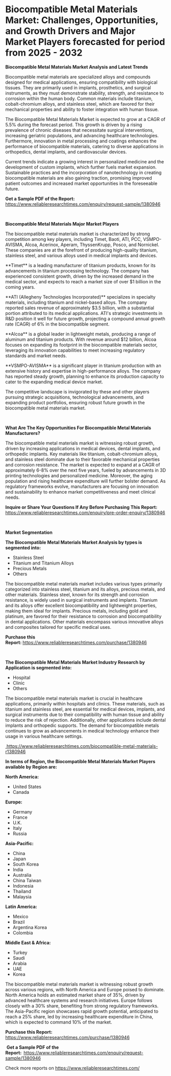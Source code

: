 <p><h1>Biocompatible Metal Materials Market: Challenges, Opportunities, and Growth Drivers and Major Market Players forecasted for period from 2025 - 2032</h1></p><p><strong>Biocompatible Metal Materials Market Analysis and Latest Trends</strong></p>
<p><p>Biocompatible metal materials are specialized alloys and compounds designed for medical applications, ensuring compatibility with biological tissues. They are primarily used in implants, prosthetics, and surgical instruments, as they must demonstrate stability, strength, and resistance to corrosion within the human body. Common materials include titanium, cobalt-chromium alloys, and stainless steel, which are favored for their mechanical properties and ability to foster integration with human tissue.</p><p>The Biocompatible Metal Materials Market is expected to grow at a CAGR of 5.5% during the forecast period. This growth is driven by a rising prevalence of chronic diseases that necessitate surgical interventions, increasing geriatric populations, and advancing healthcare technologies. Furthermore, innovation in metal processing and coatings enhances the performance of biocompatible materials, catering to diverse applications in orthopedics, dental implants, and cardiovascular devices.</p><p>Current trends indicate a growing interest in personalized medicine and the development of custom implants, which further fuels market expansion. Sustainable practices and the incorporation of nanotechnology in creating biocompatible materials are also gaining traction, promising improved patient outcomes and increased market opportunities in the foreseeable future.</p></p>
<p><strong>Get a Sample PDF of the Report:&nbsp;</strong> <a href="https://www.reliableresearchtimes.com/enquiry/request-sample/1380946?utm_campaign=2006&utm_medium=2&utm_source=Github&utm_content=ia&utm_term=01022025&utm_id=biocompatible-metal-materials">https://www.reliableresearchtimes.com/enquiry/request-sample/1380946</a></p>
<p>&nbsp;</p>
<p><strong>Biocompatible Metal Materials Major Market Players</strong></p>
<p><p>The biocompatible metal materials market is characterized by strong competition among key players, including Timet, Baoti, ATI, PCC, VSMPO-AVISMA, Alcoa, Acerinox, Aperam, ThyssenKrupp, Posco, and Nornickel. These companies are at the forefront of producing high-quality titanium, stainless steel, and various alloys used in medical implants and devices.</p><p>**Timet** is a leading manufacturer of titanium products, known for its advancements in titanium processing technology. The company has experienced consistent growth, driven by the increased demand in the medical sector, and expects to reach a market size of over $1 billion in the coming years.</p><p>**ATI (Allegheny Technologies Incorporated)** specializes in specialty materials, including titanium and nickel-based alloys. The company reported sales revenue of approximately $3.5 billion, with a substantial portion attributed to its medical applications. ATI's strategic investments in R&D position it well for future growth, projecting a compound annual growth rate (CAGR) of 6% in the biocompatible segment.</p><p>**Alcoa** is a global leader in lightweight metals, producing a range of aluminum and titanium products. With revenue around $12 billion, Alcoa focuses on expanding its footprint in the biocompatible materials sector, leveraging its innovation capabilities to meet increasing regulatory standards and market needs.</p><p>**VSMPO-AVISMA** is a significant player in titanium production with an extensive history and expertise in high-performance alloys. The company has reported steady growth, planning to enhance its production capacity to cater to the expanding medical device market.</p><p>The competitive landscape is invigorated by these and other players pursuing strategic acquisitions, technological advancements, and expanding product portfolios, ensuring robust future growth in the biocompatible metal materials market.</p></p>
<p>&nbsp;</p>
<p><strong>What Are The Key Opportunities For Biocompatible Metal Materials Manufacturers?</strong></p>
<p><p>The biocompatible metal materials market is witnessing robust growth, driven by increasing applications in medical devices, dental implants, and orthopedic implants. Key materials like titanium, cobalt-chromium alloys, and stainless steel dominate due to their favorable mechanical properties and corrosion resistance. The market is expected to expand at a CAGR of approximately 6-8% over the next five years, fueled by advancements in 3D printing technologies and personalized medicine. Moreover, the aging population and rising healthcare expenditure will further bolster demand. As regulatory frameworks evolve, manufacturers are focusing on innovation and sustainability to enhance market competitiveness and meet clinical needs.</p></p>
<p><strong>Inquire or Share Your Questions If Any Before Purchasing This Report:</strong> <a href="https://www.reliableresearchtimes.com/enquiry/pre-order-enquiry/1380946?utm_campaign=2006&utm_medium=2&utm_source=Github&utm_content=ia&utm_term=01022025&utm_id=biocompatible-metal-materials">https://www.reliableresearchtimes.com/enquiry/pre-order-enquiry/1380946</a></p>
<p>&nbsp;</p>
<p><strong>Market Segmentation</strong></p>
<p><strong>The Biocompatible Metal Materials Market Analysis by types is segmented into:</strong></p>
<p><ul><li>Stainless Steel</li><li>Titanium and Titanium Alloys</li><li>Precious Metals</li><li>Others</li></ul></p>
<p><p>The biocompatible metal materials market includes various types primarily categorized into stainless steel, titanium and its alloys, precious metals, and other materials. Stainless steel, known for its strength and corrosion resistance, is widely used in surgical instruments and implants. Titanium and its alloys offer excellent biocompatibility and lightweight properties, making them ideal for implants. Precious metals, including gold and platinum, are favored for their resistance to corrosion and biocompatibility in dental applications. Other materials encompass various innovative alloys and composites tailored for specific medical uses.</p></p>
<p><strong>Purchase this Report:&nbsp;</strong><a href="https://www.reliableresearchtimes.com/purchase/1380946?utm_campaign=2006&utm_medium=2&utm_source=Github&utm_content=ia&utm_term=01022025&utm_id=biocompatible-metal-materials">https://www.reliableresearchtimes.com/purchase/1380946</a></p>
<p>&nbsp;</p>
<p><strong>The Biocompatible Metal Materials Market Industry Research by Application is segmented into:</strong></p>
<p><ul><li>Hospital</li><li>Clinic</li><li>Others</li></ul></p>
<p><p>The biocompatible metal materials market is crucial in healthcare applications, primarily within hospitals and clinics. These materials, such as titanium and stainless steel, are essential for medical devices, implants, and surgical instruments due to their compatibility with human tissue and ability to reduce the risk of rejection. Additionally, other applications include dental implants and orthopedic supports. The demand for biocompatible metals continues to grow as advancements in medical technology enhance their usage in various healthcare settings.</p></p>
<p><a href="https://www.reliableresearchtimes.com/biocompatible-metal-materials-r1380946?utm_campaign=2006&utm_medium=2&utm_source=Github&utm_content=ia&utm_term=01022025&utm_id=biocompatible-metal-materials">&nbsp;https://www.reliableresearchtimes.com/biocompatible-metal-materials-r1380946</a></p>
<p><strong>In terms of Region, the Biocompatible Metal Materials Market Players available by Region are:</strong></p>
<p>
    <p> <strong> North America: </strong>
        <ul>
            <li>United States</li>
            <li>Canada</li>
        </ul>
        </p> 
    <p> <strong> Europe: </strong>
        <ul>
            <li>Germany</li>
            <li>France</li>
            <li>U.K.</li>
            <li>Italy</li>
            <li>Russia</li>
        </ul>
        </p> 
    <p> <strong> Asia-Pacific: </strong>
        <ul>
            <li>China</li>
            <li>Japan</li>
            <li>South Korea</li>
            <li>India</li>
            <li>Australia</li>
            <li>China Taiwan</li>
            <li>Indonesia</li>
            <li>Thailand</li>
            <li>Malaysia</li>
        </ul>
        </p> 
    <p> <strong> Latin America: </strong>
        <ul>
            <li>Mexico</li>
            <li>Brazil</li>
            <li>Argentina Korea</li>
            <li>Colombia</li>
        </ul>
        </p> 
    <p> <strong> Middle East & Africa: </strong>
        <ul>
            <li>Turkey</li>
            <li>Saudi</li>
            <li>Arabia</li>
            <li>UAE</li>
            <li>Korea</li>
        </ul>
    </p>
    </p>
<p><p>The biocompatible metal materials market is witnessing robust growth across various regions, with North America and Europe poised to dominate. North America holds an estimated market share of 35%, driven by advanced healthcare systems and research initiatives. Europe follows closely with a 30% share, benefiting from strong regulatory frameworks. The Asia-Pacific region showcases rapid growth potential, anticipated to reach a 25% share, led by increasing healthcare expenditure in China, which is expected to command 10% of the market.</p></p>
<p><strong>Purchase this Report: </strong><a href="https://www.reliableresearchtimes.com/purchase/1380946?utm_campaign=2006&utm_medium=2&utm_source=Github&utm_content=ia&utm_term=01022025&utm_id=biocompatible-metal-materials">https://www.reliableresearchtimes.com/purchase/1380946</a></p>
<p>&nbsp;<strong>Get a Sample PDF of the Report:&nbsp;&nbsp;</strong><a href="https://www.reliableresearchtimes.com/enquiry/request-sample/1380946?utm_campaign=2006&utm_medium=2&utm_source=Github&utm_content=ia&utm_term=01022025&utm_id=biocompatible-metal-materials">https://www.reliableresearchtimes.com/enquiry/request-sample/1380946</a></p>
<p><strong></strong></p>
<p>Check more reports on <a href="https://www.reliableresearchtimes.com/?utm_campaign=2006&utm_medium=2&utm_source=Github&utm_content=ia&utm_term=01022025&utm_id=biocompatible-metal-materials">https://www.reliableresearchtimes.com/</a></p>